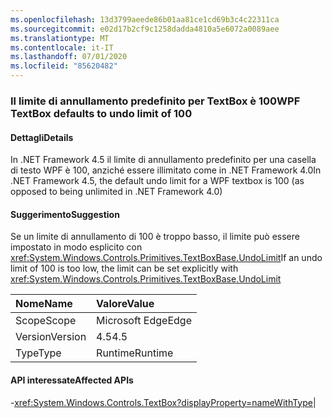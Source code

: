 ```yaml
---
ms.openlocfilehash: 13d3799aeede86b01aa81ce1cd69b3c4c22311ca
ms.sourcegitcommit: e02d17b2cf9c1258dadda4810a5e6072a0089aee
ms.translationtype: MT
ms.contentlocale: it-IT
ms.lasthandoff: 07/01/2020
ms.locfileid: "85620482"
---
```

### <a name="wpf-textbox-defaults-to-undo-limit-of-100"></a><span data-ttu-id="df8bf-101">Il limite di annullamento predefinito per TextBox è 100</span><span class="sxs-lookup"><span data-stu-id="df8bf-101">WPF TextBox defaults to undo limit of 100</span></span>

#### <a name="details"></a><span data-ttu-id="df8bf-102">Dettagli</span><span class="sxs-lookup"><span data-stu-id="df8bf-102">Details</span></span>

<span data-ttu-id="df8bf-103">In .NET Framework 4.5 il limite di annullamento predefinito per una casella di testo WPF è 100, anziché essere illimitato come in .NET Framework 4.0</span><span class="sxs-lookup"><span data-stu-id="df8bf-103">In .NET Framework 4.5, the default undo limit for a WPF textbox is 100 (as opposed to being unlimited in .NET Framework 4.0)</span></span>

#### <a name="suggestion"></a><span data-ttu-id="df8bf-104">Suggerimento</span><span class="sxs-lookup"><span data-stu-id="df8bf-104">Suggestion</span></span>

<span data-ttu-id="df8bf-105">Se un limite di annullamento di 100 è troppo basso, il limite può essere impostato in modo esplicito con <xref:System.Windows.Controls.Primitives.TextBoxBase.UndoLimit></span><span class="sxs-lookup"><span data-stu-id="df8bf-105">If an undo limit of 100 is too low, the limit can be set explicitly with <xref:System.Windows.Controls.Primitives.TextBoxBase.UndoLimit></span></span>

| <span data-ttu-id="df8bf-106">Nome</span><span class="sxs-lookup"><span data-stu-id="df8bf-106">Name</span></span>    | <span data-ttu-id="df8bf-107">Valore</span><span class="sxs-lookup"><span data-stu-id="df8bf-107">Value</span></span>       |
|:--------|:------------|
| <span data-ttu-id="df8bf-108">Scope</span><span class="sxs-lookup"><span data-stu-id="df8bf-108">Scope</span></span>   |<span data-ttu-id="df8bf-109">Microsoft Edge</span><span class="sxs-lookup"><span data-stu-id="df8bf-109">Edge</span></span>|
|<span data-ttu-id="df8bf-110">Version</span><span class="sxs-lookup"><span data-stu-id="df8bf-110">Version</span></span>|<span data-ttu-id="df8bf-111">4.5</span><span class="sxs-lookup"><span data-stu-id="df8bf-111">4.5</span></span>|
|<span data-ttu-id="df8bf-112">Type</span><span class="sxs-lookup"><span data-stu-id="df8bf-112">Type</span></span>|<span data-ttu-id="df8bf-113">Runtime</span><span class="sxs-lookup"><span data-stu-id="df8bf-113">Runtime</span></span>

#### <a name="affected-apis"></a><span data-ttu-id="df8bf-114">API interessate</span><span class="sxs-lookup"><span data-stu-id="df8bf-114">Affected APIs</span></span>

-<xref:System.Windows.Controls.TextBox?displayProperty=nameWithType></li></ul>|
